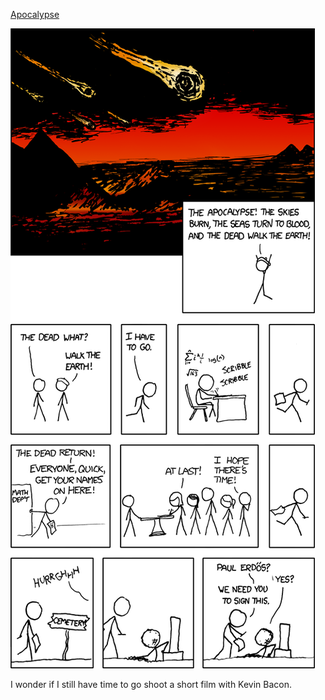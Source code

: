 [Apocalypse](https://xkcd.com/599)

![Apocalypse](./random_comic.png)

I wonder if I still have time to go shoot a short film with Kevin Bacon.

